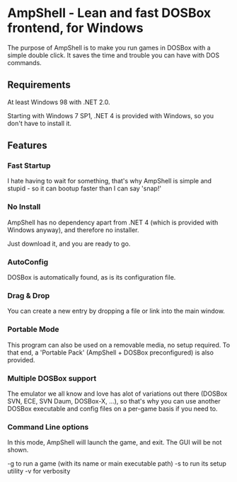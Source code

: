 # AmpShell - Lean and fast DOSBox frontend, for Windows

The purpose of AmpShell is to make you run games in DOSBox with a simple double click. It saves the time and trouble you can have with DOS commands.

## Requirements

At least Windows 98 with .NET 2.0.

Starting with Windows 7 SP1, .NET 4 is provided with Windows, so you don't have to install it.

## Features

### Fast Startup

I hate having to wait for something, that's why AmpShell is simple and stupid - so it can bootup faster than I can say 'snap!'

### No Install

AmpShell has no dependency apart from .NET 4 (which is provided with Windows anyway), and therefore no installer.

Just download it, and you are ready to go.

### AutoConfig

DOSBox is automatically found, as is its configuration file.

### Drag & Drop

You can create a new entry by dropping a file or link into the main window.

### Portable Mode

This program can also be used on a removable media, no setup required. To that end, a 'Portable Pack' (AmpShell + DOSBox preconfigured) is also provided.

### Multiple DOSBox support

The emulator we all know and love has alot of variations out there (DOSBox SVN, ECE, SVN Daum, DOSBox-X, ...), so that's why you can use another DOSBox executable and config files on a per-game basis if you need to.

### Command Line options

In this mode, AmpShell will launch the game, and exit. The GUI will be not shown.

-g to run a game (with its name or main executable path)
-s to run its setup utility
-v for verbosity
